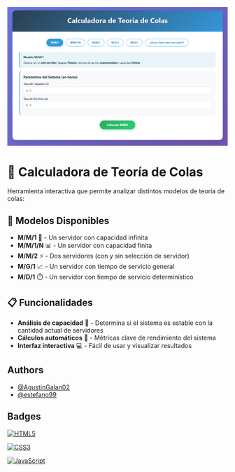 ![Logo](miniatura.png)

# 🧮 Calculadora de Teoría de Colas

Herramienta interactiva que permite analizar distintos modelos de teoría de colas:

## 🔧 Modelos Disponibles

- **M/M/1** 🔄 - Un servidor con capacidad infinita
- **M/M/1/N** 📊 - Un servidor con capacidad finita  
- **M/M/2** ⚡ - Dos servidores (con y sin selección de servidor)
- **M/G/1** 📈 - Un servidor con tiempo de servicio general
- **M/D/1** ⏱️ - Un servidor con tiempo de servicio determinístico

## 📋 Funcionalidades

- **Análisis de capacidad** 🎯 - Determina si el sistema es estable con la cantidad actual de servidores
- **Cálculos automáticos** 🤖 - Métricas clave de rendimiento del sistema
- **Interfaz interactiva** 💻 - Fácil de usar y visualizar resultados
## Authors

- [@AgustinGalan02](https://www.github.com/AgustinGalan02)
- [@estefano99](https://www.github.com/estefano99)

## Badges

[![HTML5](https://img.shields.io/badge/HTML5-E34F26?style=flat&logo=html5&logoColor=white)](https://developer.mozilla.org/en-US/docs/Web/HTML)

[![CSS3](https://img.shields.io/badge/CSS3-1572B6?style=flat&logo=css3&logoColor=white)](https://developer.mozilla.org/en-US/docs/Web/CSS)

[![JavaScript](https://img.shields.io/badge/JavaScript-F7DF1E?style=flat&logo=javascript&logoColor=black)](https://developer.mozilla.org/en-US/docs/Web/JavaScript)
